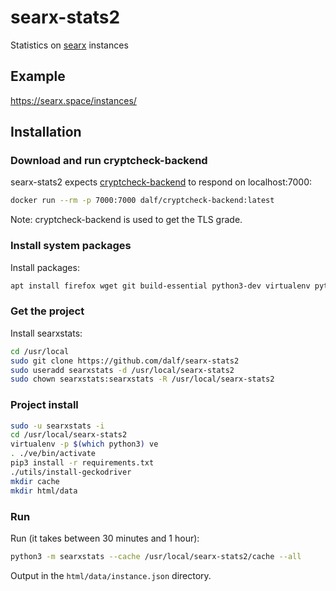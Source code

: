 # searx-stats2

Statistics on [searx](https://asciimoo.github.io/searx/) instances

## Example

https://searx.space/instances/

## Installation

### Download and run cryptcheck-backend

searx-stats2 expects [cryptcheck-backend](https://github.com/dalf/cryptcheck-backend) to respond on localhost:7000:

```sh
docker run --rm -p 7000:7000 dalf/cryptcheck-backend:latest
```

Note: cryptcheck-backend is used to get the TLS grade.

### Install system packages

Install packages:
```sh
apt install firefox wget git build-essential python3-dev virtualenv python3-virtualenv libxslt-dev zlib1g-dev libffi-dev libssl-dev libyaml-dev
```

### Get the project
Install searxstats:
```sh
cd /usr/local
sudo git clone https://github.com/dalf/searx-stats2
sudo useradd searxstats -d /usr/local/searx-stats2
sudo chown searxstats:searxstats -R /usr/local/searx-stats2
```

### Project install
```sh
sudo -u searxstats -i
cd /usr/local/searx-stats2
virtualenv -p $(which python3) ve
. ./ve/bin/activate
pip3 install -r requirements.txt
./utils/install-geckodriver
mkdir cache
mkdir html/data
```

### Run
Run (it takes between 30 minutes and 1 hour):
```sh
python3 -m searxstats --cache /usr/local/searx-stats2/cache --all
```

Output in the ```html/data/instance.json``` directory.
